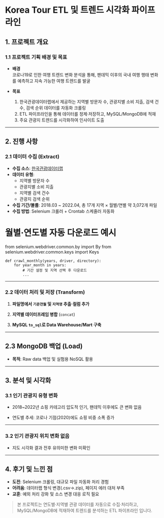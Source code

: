 # Korea Tour ETL 및 트렌드 시각화 파이프라인

## 1. 프로젝트 개요

### 1.1 프로젝트 기획 배경 및 목표

- **배경**  
  코로나19로 인한 여행 트렌드 변화 분석을 통해, 팬데믹 이후의 국내 여행 행태 변화를 예측하고 지속 가능한 여행 트렌드를 발굴

- **목표**  
  1. 한국관광데이터랩에서 제공하는 지역별 방문자 수, 관광지별 소비 지출, 검색 건수, 검색 순위 데이터를 자동화 크롤링  
  2. ETL 파이프라인을 통해 데이터를 정제·저장하고, MySQL/MongoDB에 적재  
  3. 주요 관광지 트렌드를 시각화하여 인사이트 도출  
   
---

## 2. 진행 사항

### 2.1 데이터 수집 (Extract)

- **수집 소스**: [한국관광데이터랩](https://datalab.visitkorea.or.kr/)  
- **데이터 유형**:  
  - 지역별 방문자 수  
  - 관광지별 소비 지출  
  - 지역별 검색 건수  
  - 관광지 검색 순위  
- **수집 기간/볼륨**: 2018.03 ~ 2022.04, 총 17개 지역 × 월별/연별 약 3,072개 파일  
- **수집 방법**: Selenium 크롤러 + Crontab 스케줄러 자동화  

# 월별·연도별 자동 다운로드 예시
from selenium.webdriver.common.by import By
from selenium.webdriver.common.keys import Keys
```
def crawl_monthly(years, driver, directory):
    for year_month in years:
        # 기간 설정 및 지역 선택 후 다운로드
        ...
```
---

### 2.2 데이터 처리 및 저장 (Transform)
1. **파일명에서 `기준연월` 및 `지역명` 추출·컬럼 추가**

2. **지역별 데이터프레임 병합** (`concat`)

3. **MySQL `to_sql`로 Data Warehouse/Mart 구축**

---

## 2.3 MongoDB 백업 (Load)

- **목적**: Raw data 백업 및 실험용 NoSQL 활용

---

## 3. 분석 및 시각화

### 3.1 인기 관광지 유형 변화

- 2018~2022년 쇼핑 카테고리 압도적 인기, 팬데믹 이후에도 큰 변화 없음

- 연도별 추세: 코로나 기점(2020)에도 쇼핑 비중 소폭 증가

---

### 3.2 인기 관광지 위치 변화 없음

- 지도 시각화 결과 전후 유의미한 변화 미확인

---

## 4. 후기 및 느낀 점

- **도전**: Selenium 크롤링, 대규모 파일 자동화 처리 경험  
- **어려움**: 데이터랩 형식 변경(.csv→.zip), 페이지 에러 대처 부족  
- **교훈**: 예외 처리 강화 및 소스 변경 대응 로직 필요

> 본 프로젝트는 연도별·지역별 관광 데이터를 자동으로 수집·처리하고, MySQL/MongoDB에 적재하여 트렌드를 분석하는 ETL 파이프라인 입니다.

